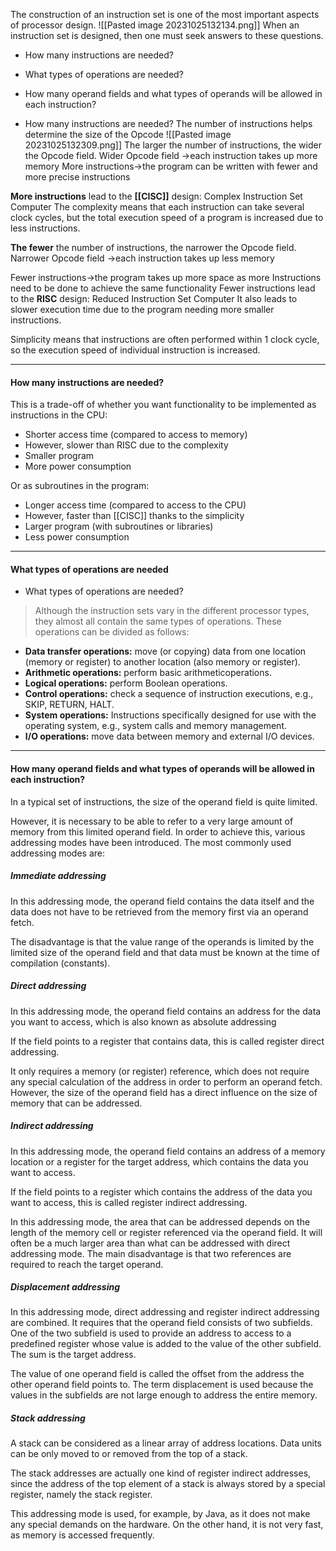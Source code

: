 The construction of an instruction set is one of the most important
aspects of processor design.
![[Pasted image 20231025132134.png]]
When an instruction set is designed, then one must seek answers to
these questions.
* How many instructions are needed?
* What types of operations are needed?
* How many operand fields and what types of operands will be allowed in each instruction?


* How many instructions are needed?
The number of instructions helps determine the size of the Opcode
![[Pasted image 20231025132309.png]]
The larger the number of instructions, the wider the Opcode field.
Wider Opcode field →each instruction takes up more memory
More instructions→the program can be written with fewer and more precise instructions

**More instructions** lead to the **[[CISC]]** design: Complex Instruction Set Computer
The complexity means that each instruction can take several clock cycles, but the total execution speed of a program is increased due to less instructions.


**The fewer** the number of instructions, the narrower the Opcode field.
Narrower Opcode field →each instruction takes up less memory

Fewer instructions→the program takes up more space as more Instructions need to be done to achieve the same functionality
Fewer instructions lead to the **RISC** design: Reduced Instruction Set Computer
It also leads to slower execution time due to the program needing more smaller instructions.

Simplicity means that instructions are often performed within 1 clock cycle, so the execution speed of individual instruction is increased.

***
#### How many instructions are needed?
This is a trade-off of whether you want functionality to be
implemented as instructions in the CPU:
* Shorter access time (compared to access to memory)
* However, slower than RISC due to the complexity
* Smaller program
* More power consumption

Or as subroutines in the program:
* Longer access time (compared to access to the CPU)
* However, faster than [[CISC]] thanks to the simplicity
* Larger program (with subroutines or libraries)
* Less power consumption

***
#### What types of operations are needed
* What types of operations are needed?

>Although the instruction sets vary in the different processor types, they almost all contain the same types of operations. These operations can be divided as follows:

* **Data transfer operations:** move (or copying) data from one location (memory or register) to another location (also memory or register).
* **Arithmetic operations:** perform basic arithmeticoperations.
* **Logical operations:** perform Boolean operations.
* **Control operations:** check a sequence of instruction executions, e.g., SKIP, RETURN, HALT.
* **System operations:** Instructions specifically designed for use with the operating system, e.g., system calls and memory management.
* **I/O operations:** move data between memory and external I/O devices.

***
#### How many operand fields and what types of operands will be allowed in each instruction?
In a typical set of instructions, the size of the operand field is quite limited.

However, it is necessary to be able to refer to a very large amount of memory from this limited operand field. In order to achieve this, various addressing modes have been introduced. The most commonly used addressing modes are:
##### Immediate addressing
In this addressing mode, the operand field contains the data itself and
the data does not have to be retrieved from the memory first via an
operand fetch.

The disadvantage is that the value range of the operands is limited by the limited size of the operand field and that data must be known at the time of compilation (constants).

##### Direct addressing
In this addressing mode, the operand field contains an address for the
data you want to access, which is also known as absolute addressing

If the field points to a register that contains data, this is called register direct addressing. 

It only requires a memory (or register) reference, which does not require any special calculation of the address in order to perform an operand fetch. However, the size of the operand field has a direct influence on the size of memory that can be addressed.

##### Indirect addressing
In this addressing mode, the operand field contains an address of a memory location or a register for the target address, which contains the data you want to access. 

If the field points to a register which contains the address of the data you want to access, this is called register indirect addressing. 

In this addressing mode, the area that can be addressed depends on the length of the memory cell or register referenced via the operand field. It will often be a much larger area than what can be addressed with direct addressing mode. The main disadvantage is that two references are required to reach the target operand.

##### Displacement addressing
In this addressing mode, direct addressing and register indirect addressing are combined. It requires that the operand field consists of two subfields.
One of the two subfield is used to provide an address to access to a predefined register whose value is added to the value of the other
subfield. The sum is the target address.

The value of one operand field is called the offset from the address the other operand field points to. The term displacement is used because the values in the subfields are not large enough to address the entire memory.

##### Stack addressing
A stack can be considered as a linear array of address locations. Data units can be only moved to or removed from the top of a stack.

The stack addresses are actually one kind of register indirect addresses, since the address of the top element of a stack is always
stored by a special register, namely the stack register. 

This addressing mode is used, for example, by Java, as it does not make any special demands on the hardware. On the other hand, it is not very fast, as memory is accessed frequently.
